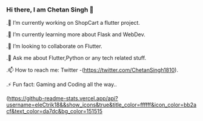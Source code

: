 ### Hi there, I am Chetan Singh 👋

.🔭 I’m currently working on ShopCart a flutter project.

.🌱 I’m currently learning more about Flask and WebDev.

.👯 I’m looking to collaborate on Flutter.

.💬 Ask me about Flutter,Python or any tech related stuff.

.📫 How to reach me: Twitter -(https://twitter.com/ChetanSingh1810).

.⚡ Fun fact: Gaming and Coding all the way..


(https://github-readme-stats.vercel.app/api?username=eleCtrik18&&show_icons&true&title_color=ffffff&icon_color=bb2acf&text_color=da7dc&bg_color=151515
